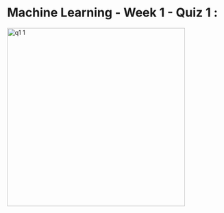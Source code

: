 # Machine Learning - Week 1 - Quiz 1 :
<img width="415" alt="q1 1" src="https://user-images.githubusercontent.com/25748331/92459886-dd8c0500-f1e4-11ea-86cb-04ded3a3ec34.png">

